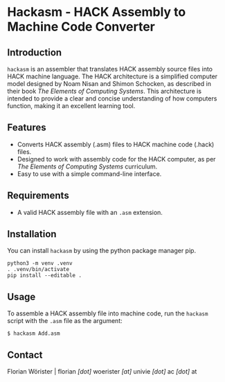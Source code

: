 # Hackasm - HACK Assembly to Machine Code Converter

## Introduction

`hackasm` is an assembler that translates HACK assembly source files into HACK machine language. The HACK architecture
is a simplified computer model designed by Noam Nisan and Shimon Schocken, as described in their book _The Elements of
Computing Systems_. This architecture is intended to provide a clear and concise understanding of how computers
function, making it an excellent learning tool.

## Features

- Converts HACK assembly (.asm) files to HACK machine code (.hack) files.
- Designed to work with assembly code for the HACK computer, as per _The Elements of Computing Systems_ curriculum.
- Easy to use with a simple command-line interface.

## Requirements

- A valid HACK assembly file with an `.asm` extension.

## Installation

You can install `hackasm` by using the python package manager pip.

```shell
python3 -m venv .venv
. .venv/bin/activate
pip install --editable .
```

## Usage

To assemble a HACK assembly file into machine code, run the `hackasm` script with the `.asm` file as the argument:

```shell
$ hackasm Add.asm
```

## Contact

Florian Wörister | florian _[dot]_ woerister _[at]_ univie _[dot]_ ac _[dot]_ at